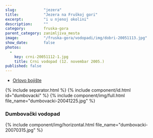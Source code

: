 ```yaml
---
slug:            "jezera"
title:           "Jezera na Fruškoj gori"
excerpt:         "i u njenoj okolini"
description:     ""
category:        fruska-gora
parent_category: zanimljiva_mesta
image:           "/fruska-gora/vodopadi/img/dobri-20051113.jpg"
show_date:       false
photos:
  -
    key: crni-20051112-1.jpg
    title: Crni vodopad (12. novembar 2005.)
published: false    
---
```


<ul>
  <li><a href="#">Orlovo bojište</a></li>
</ul>

{% include separator.html %}
{% include component/id.html id="dumbovacki" %}
{% include component/img/full.html file_name="dumbovacki-20041225.jpg" %}
### Dumbovački vodopad

{% include component/img/horizontal.html file_name="dumbovacki-20070315.jpg" %}
